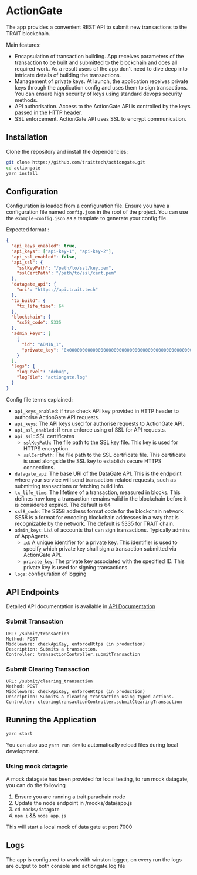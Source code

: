 # ActionGate

The app provides a convenient REST API to submit new transactions to the TRAIT blockchain.

Main features:

- Encapsulation of transaction building. App receives parameters of the transaction to be built and submitted to the blockchain and does all required work. As a result users of the app don't need to dive deep into intricate details of building the transactions.
- Management of private keys. At launch, the application receives private keys through the application config and uses them to sign transactions. You can ensure high security of keys using standard devops security methods.
- API authorisation. Access to the ActionGate API is controlled by the keys passed in the HTTP header.
- SSL enforcement. ActionGate API uses SSL to encrypt communication.

## Installation

Clone the repository and install the dependencies:

```bash
git clone https://github.com/traittech/actiongate.git
cd actiongate
yarn install
```

## Configuration

Configuration is loaded from a configuration file. Ensure you have a configuration file named `config.json` in the root of the project.
You can use the `example-config.json` as a template to generate your config file.

Expected format :

```json
{
  "api_keys_enabled": true,
  "api_keys": ["api-key-1", "api-key-2"],
  "api_ssl_enabled": false,
  "api_ssl": {
    "sslKeyPath": "/path/to/ssl/key.pem",
    "sslCertPath": "/path/to/ssl/cert.pem"
  },
  "datagate_api": {
    "uri": "https://api.trait.tech"
  },
  "tx_build": {
    "tx_life_time": 64
  },
  "blockchain": {
    "ss58_code": 5335
  },
  "admin_keys": [
    {
      "id": "ADMIN_1",
      "private_key": "0x0000000000000000000000000000000000000000000000000000000000000000"
    }
  ],
  "logs": {
    "logLevel": "debug",
    "logFile": "actiongate.log"
  }
}
```

Config file terms explained:

- `api_keys_enabled`: if `true` check API key provided in HTTP header to authorise ActionGate API requests.
- `api_keys`: The API keys used for authorise requests to ActionGate API.
- `api_ssl_enabled`: if `true` enforce using of SSL for API requests.
- `api_ssl`: SSL certificates
  - `sslKeyPath`: The file path to the SSL key file. This key is used for HTTPS encryption.
  - `sslCertPath`: The file path to the SSL certificate file. This certificate is used alongside the SSL key to establish secure HTTPS connections.
- `datagate_api`: The base URI of the DataGate API. This is the endpoint where your service will send transaction-related requests, such as submitting transactions or fetching build info.
- `tx_life_time`: The lifetime of a transaction, measured in blocks. This defines how long a transaction remains valid in the blockchain before it is considered expired. The default is 64
- `ss58_code`: The SS58 address format code for the blockchain network. SS58 is a format for encoding blockchain addresses in a way that is recognizable by the network. The default is 5335 for TRAIT chain.
- `admin_keys`: List of accounts that can sign transactions. Typically admins of AppAgents.
  - `id`: A unique identifier for a private key. This identifier is used to specify which private key shall sign a transaction submitted via ActionGate API.
  - `private_key`: The private key associated with the specified ID. This private key is used for signing transactions.
- `logs`: configuration of logging

## API Endpoints

Detailed API documentation is available in [API Documentation](/docs/API.md)

### Submit Transaction

```
URL: /submit/transaction
Method: POST
Middleware: checkApiKey, enforceHttps (in production)
Description: Submits a transaction.
Controller: transactionController.submitTransaction
```

### Submit Clearing Transaction

```
URL: /submit/clearing_transaction
Method: POST
Middleware: checkApiKey, enforceHttps (in production)
Description: Submits a clearing transaction using typed actions.
Controller: clearingtransactionController.submitClearingTransaction
```

## Running the Application

```bash
yarn start
```

You can also use `yarn run dev` to automatically reload files during local development.

### Using mock datagate

A mock datagate has been provided for local testing, to run mock datagate, you can do the following

1. Ensure you are running a trait parachain node
2. Update the node endpoint in /mocks/data/app.js
3. `cd mocks/datagate`
4. `npm i` && `node app.js`

This will start a local mock of data gate at port 7000

## Logs

The app is configured to work with winston logger, on every run the logs are output to both console and actiongate.log file
